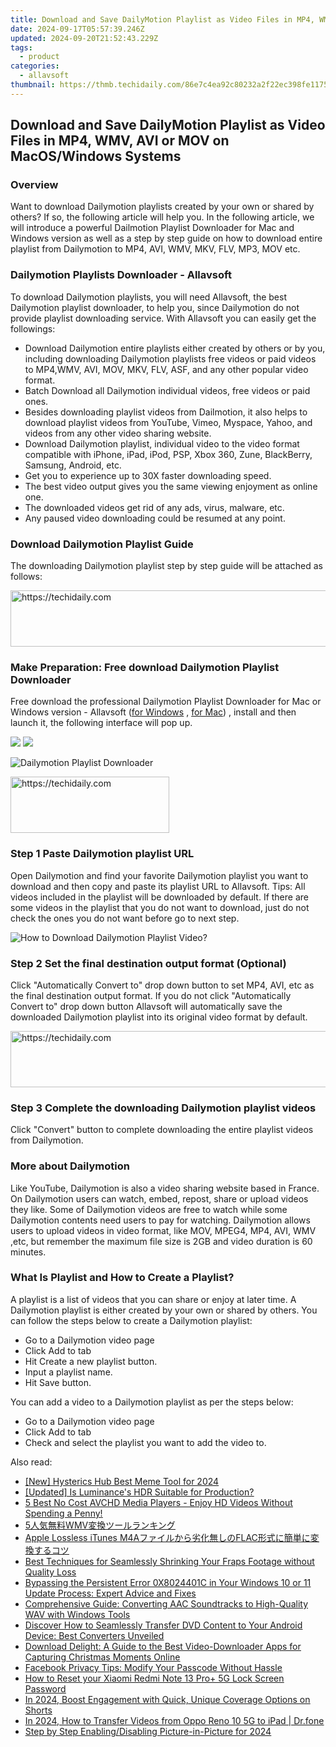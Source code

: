 ```yaml
---
title: Download and Save DailyMotion Playlist as Video Files in MP4, WMV, AVI or MOV on MacOS/Windows Systems
date: 2024-09-17T05:57:39.246Z
updated: 2024-09-20T21:52:43.229Z
tags:
  - product
categories:
  - allavsoft
thumbnail: https://thmb.techidaily.com/86e7c4ea92c80232a2f22ec398fe1175bda0bfa79b5ffdb49f75954366a9ab9c.jpg
---
```


## Download and Save DailyMotion Playlist as Video Files in MP4, WMV, AVI or MOV on MacOS/Windows Systems

### Overview

Want to download Dailymotion playlists created by your own or shared by others? If so, the following article will help you. In the following article, we will introduce a powerful Dailmotion Playlist Downloader for Mac and Windows version as well as a step by step guide on how to download entire playlist from Dailymotion to MP4, AVI, WMV, MKV, FLV, MP3, MOV etc.

### Dailymotion Playlists Downloader - Allavsoft

To download Dailymotion playlists, you will need Allavsoft, the best Dailymotion playlist downloader, to help you, since Dailymotion do not provide playlist downloading service. With Allavsoft you can easily get the followings:

* Download Dailymotion entire playlists either created by others or by you, including downloading Dailymotion playlists free videos or paid videos to MP4,WMV, AVI, MOV, MKV, FLV, ASF, and any other popular video format.
* Batch Download all Dailymotion individual videos, free videos or paid ones.
* Besides downloading playlist videos from Dailmotion, it also helps to download playlist videos from YouTube, Vimeo, Myspace, Yahoo, and videos from any other video sharing website.
* Download Dailymotion playlist, individual video to the video format compatible with iPhone, iPad, iPod, PSP, Xbox 360, Zune, BlackBerry, Samsung, Android, etc.
* Get you to experience up to 30X faster downloading speed.
* The best video output gives you the same viewing enjoyment as online one.
* The downloaded videos get rid of any ads, virus, malware, etc.
* Any paused video downloading could be resumed at any point.

### Download Dailymotion Playlist Guide

The downloading Dailymotion playlist step by step guide will be attached as follows:

<!-- affiliate ads begin -->
<a href="https://review-au.sjv.io/c/5597632/2135316/14409" target="_top" id="2135316">
  <img src="//a.impactradius-go.com/display-ad/14409-2135316" border="0" alt="https://techidaily.com" width="728" height="90"/>
</a>
<img height="0" width="0" src="https://review-au.sjv.io/i/5597632/2135316/14409" style="position:absolute;visibility:hidden;" border="0" />
<!-- affiliate ads end -->

### Make Preparation: Free download Dailymotion Playlist Downloader

Free download the professional Dailymotion Playlist Downloader for Mac or Windows version - Allavsoft ([for Windows](https://tools.techidaily.com/allavsoft/products/) , [for Mac](https://tools.techidaily.com/allavsoft/products/)) , install and then launch it, the following interface will pop up.

[![](https://www.allavsoft.com/how-to/../images/how-to/free-download-win.jpg)](https://tools.techidaily.com/allavsoft/products/) [![](https://www.allavsoft.com/how-to/../images/how-to/free-download-mac.jpg)](https://tools.techidaily.com/allavsoft/products/)

![Dailymotion Playlist Downloader](https://www.allavsoft.com/how-to/../images/allavsoft/screen-shot-600.jpg)

<!-- affiliate ads begin -->
<a href="https://25home.pxf.io/c/5597632/2148641/16836" target="_top" id="2148641">
  <img src="//a.impactradius-go.com/display-ad/16836-2148641" border="0" alt="https://techidaily.com" width="254" height="90"/>
</a>
<img height="0" width="0" src="https://25home.pxf.io/i/5597632/2148641/16836" style="position:absolute;visibility:hidden;" border="0" />
<!-- affiliate ads end -->

### Step 1 Paste Dailymotion playlist URL

Open Dailymotion and find your favorite Dailymotion playlist you want to download and then copy and paste its playlist URL to Allavsoft. Tips: All videos included in the playlist will be downloaded by default. If there are some videos in the playlist that you do not want to download, just do not check the ones you do not want before go to next step.

![How to Download Dailymotion Playlist Video?](https://www.allavsoft.com/how-to/../images/how-to/download-rtmp-video/download-rtmp-video.jpg)

### Step 2 Set the final destination output format (Optional)

Click "Automatically Convert to" drop down button to set MP4, AVI, etc as the final destination output format. If you do not click "Automatically Convert to" drop down button Allavsoft will automatically save the downloaded Dailymotion playlist into its original video format by default.

<!-- affiliate ads begin -->
<a href="https://imp.i357552.net/c/5597632/1006793/11832" target="_top" id="1006793">
  <img src="//a.impactradius-go.com/display-ad/11832-1006793" border="0" alt="https://techidaily.com" width="728" height="90"/>
</a>
<img height="0" width="0" src="https://imp.i357552.net/i/5597632/1006793/11832" style="position:absolute;visibility:hidden;" border="0" />
<!-- affiliate ads end -->

### Step 3 Complete the downloading Dailymotion playlist videos

Click "Convert" button to complete downloading the entire playlist videos from Dailymotion.

### More about Dailymotion

Like YouTube, Dailymotion is also a video sharing website based in France. On Dailymotion users can watch, embed, repost, share or upload videos they like. Some of Dailymotion videos are free to watch while some Dailymotion contents need users to pay for watching. Dailymotion allows users to upload videos in video format, like MOV, MPEG4, MP4, AVI, WMV ,etc, but remember the maximum file size is 2GB and video duration is 60 minutes.

### What Is Playlist and How to Create a Playlist?

A playlist is a list of videos that you can share or enjoy at later time. A Dailymotion playlist is either created by your own or shared by others. You can follow the steps below to create a Dailymotion playlist:

* Go to a Dailymotion video page
* Click Add to tab
* Hit Create a new playlist button.
* Input a playlist name.
* Hit Save button.

You can add a video to a Dailymotion playlist as per the steps below:

* Go to a Dailymotion video page
* Click Add to tab
* Check and select the playlist you want to add the video to.

<ins class="adsbygoogle"
     style="display:block"
     data-ad-format="autorelaxed"
     data-ad-client="ca-pub-7571918770474297"
     data-ad-slot="1223367746"></ins>

<ins class="adsbygoogle"
     style="display:block"
     data-ad-client="ca-pub-7571918770474297"
     data-ad-slot="8358498916"
     data-ad-format="auto"
     data-full-width-responsive="true"></ins>

<span class="atpl-alsoreadstyle">Also read:</span>
<div><ul>
<li><a href="https://fox-http.techidaily.com/new-hysterics-hub-best-meme-tool-for-2024/"><u>[New] Hysterics Hub Best Meme Tool for 2024</u></a></li>
<li><a href="https://extra-approaches.techidaily.com/updated-is-luminances-hdr-suitable-for-production/"><u>[Updated] Is Luminance's HDR Suitable for Production?</u></a></li>
<li><a href="https://win-luxury.techidaily.com/5-best-no-cost-avchd-media-players-enjoy-hd-videos-without-spending-a-penny/"><u>5 Best No Cost AVCHD Media Players - Enjoy HD Videos Without Spending a Penny!</u></a></li>
<li><a href="https://win-luxury.techidaily.com/5wmv/"><u>5人気無料WMV変換ツールランキング</u></a></li>
<li><a href="https://win-luxury.techidaily.com/apple-lossless-itunes-m4aflac/"><u>Apple Lossless iTunes M4Aファイルから劣化無しのFLAC形式に簡単に変換するコツ</u></a></li>
<li><a href="https://win-luxury.techidaily.com/best-techniques-for-seamlessly-shrinking-your-fraps-footage-without-quality-loss/"><u>Best Techniques for Seamlessly Shrinking Your Fraps Footage without Quality Loss</u></a></li>
<li><a href="https://common-error.techidaily.com/bypassing-the-persistent-error-0x8024401c-in-your-windows-10-or-11-update-process-expert-advice-and-fixes/"><u>Bypassing the Persistent Error 0X8024401C in Your Windows 10 or 11 Update Process: Expert Advice and Fixes</u></a></li>
<li><a href="https://win-luxury.techidaily.com/comprehensive-guide-converting-aac-soundtracks-to-high-quality-wav-with-windows-tools/"><u>Comprehensive Guide: Converting AAC Soundtracks to High-Quality WAV with Windows Tools</u></a></li>
<li><a href="https://win-luxury.techidaily.com/discover-how-to-seamlessly-transfer-dvd-content-to-your-android-device-best-converters-unveiled/"><u>Discover How to Seamlessly Transfer DVD Content to Your Android Device: Best Converters Unveiled</u></a></li>
<li><a href="https://win-luxury.techidaily.com/download-delight-a-guide-to-the-best-video-downloader-apps-for-capturing-christmas-moments-online/"><u>Download Delight: A Guide to the Best Video-Downloader Apps for Capturing Christmas Moments Online</u></a></li>
<li><a href="https://tech-recovery.techidaily.com/facebook-privacy-tips-modify-your-passcode-without-hassle/"><u>Facebook Privacy Tips: Modify Your Passcode Without Hassle</u></a></li>
<li><a href="https://unlock-android.techidaily.com/how-to-reset-your-xiaomi-redmi-note-13-proplus-5g-lock-screen-password-by-drfone-android/"><u>How to Reset your Xiaomi Redmi Note 13 Pro+ 5G Lock Screen Password</u></a></li>
<li><a href="https://youtube-clips.techidaily.com/in-2024-boost-engagement-with-quick-unique-coverage-options-on-shorts/"><u>In 2024, Boost Engagement with Quick, Unique Coverage Options on Shorts</u></a></li>
<li><a href="https://android-transfer.techidaily.com/in-2024-how-to-transfer-videos-from-oppo-reno-10-5g-to-ipad-drfone-by-drfone-transfer-from-android-transfer-from-android/"><u>In 2024, How to Transfer Videos from Oppo Reno 10 5G to iPad | Dr.fone</u></a></li>
<li><a href="https://extra-skills.techidaily.com/step-by-step-enablingdisabling-picture-in-picture-for-2024/"><u>Step by Step Enabling/Disabling Picture-in-Picture for 2024</u></a></li>
</ul></div>

